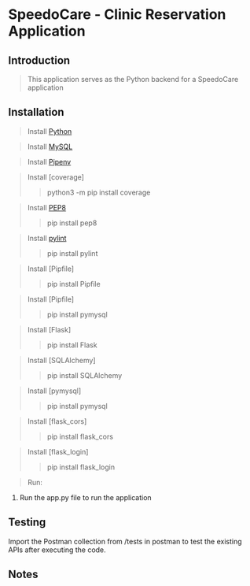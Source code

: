 # SpeedoCare - Clinic Reservation Application

## Introduction

> This application serves as the Python backend for a SpeedoCare application

## Installation

> Install [Python](https://www.python.org/)

> Install [MySQL](https://www.mysql.com/)

> Install [Pipenv](https://pipenv.pypa.io/en/latest/)

> Install [coverage]
>> python3 -m pip install coverage

> Install [PEP8](https://dev.to/j0nimost/setting-up-pep8-and-pylint-on-vs-code-34h)
>> pip install pep8

> Install [pylint](https://dev.to/j0nimost/setting-up-pep8-and-pylint-on-vs-code-34h)
>> pip install pylint

> Install [Pipfile]
>> pip install Pipfile

> Install [Pipfile]
>> pip install pymysql

> Install [Flask]
>> pip install Flask

> Install [SQLAlchemy]
>> pip install SQLAlchemy

> Install [pymysql]
>> pip install pymysql

> Install [flask_cors]
>> pip install flask_cors

> Install [flask_login]
>> pip install flask_login

> Run:
1. Run the app.py file to run the application

## Testing
Import the Postman collection from /tests in postman to test the existing APIs after executing the code.
## Notes

